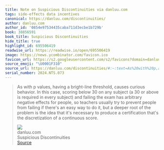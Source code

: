 ```yaml
---
title: Note on Suspicious Discontinuities via danluu.com
tags: side-effects data incentives
canonical: https://danluu.com/discontinuities/
author: danluu.com
author_id: '0854e97534435caba711d3ecbe1b729b'
book: 38856591
book_title: Suspicious Discontinuities
hide_title: true
highlight_id: 695506419
readwise_url: https://readwise.io/open/695506419
image: https://news.ycombinator.com/favicon.ico
favicon_url: https://s2.googleusercontent.com/s2/favicons?domain=danluu.com
source_emoji: "\U0001F310"
source_url: https://danluu.com/discontinuities/#:~:text=As%20with%20p,a%20continuous%20score.
serial_number: 2024.NTS.073
---
```

> As with p values, having a bright-line threshold, causes curious behavior. In this case, scoring below 30 on any subject (a 30 or above is required in every subject) and failing the exam has arbitrary negative effects for people, so teachers usually try to prevent people from failing if there's an easy way to do it, but a deeper root of the problem is the idea that it's necessary to produce a certification that's the discretization of a continuous score.
> <div class="quoteback-footer"><div class="quoteback-avatar"><img class="mini-favicon" src="https://s2.googleusercontent.com/s2/favicons?domain=danluu.com"></div><div class="quoteback-metadata"><div class="metadata-inner"><span style="display:none">FROM:</span><div aria-label="danluu.com" class="quoteback-author"> danluu.com</div><div aria-label="Suspicious Discontinuities" class="quoteback-title"> Suspicious Discontinuities</div></div></div><div class="quoteback-backlink"><a target="_blank" aria-label="go to the full text of this quotation" rel="noopener" href="https://danluu.com/discontinuities/#:~:text=As%20with%20p,a%20continuous%20score." class="quoteback-arrow"> Source</a></div></div>